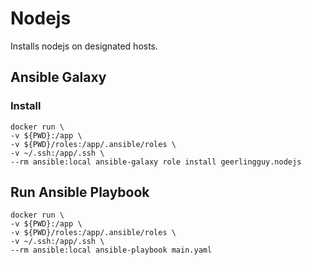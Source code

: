 # Nodejs

Installs nodejs on designated hosts. 

## Ansible Galaxy

### Install 

```
docker run \
-v ${PWD}:/app \
-v ${PWD}/roles:/app/.ansible/roles \
-v ~/.ssh:/app/.ssh \
--rm ansible:local ansible-galaxy role install geerlingguy.nodejs
```

## Run Ansible Playbook

```
docker run \
-v ${PWD}:/app \
-v ${PWD}/roles:/app/.ansible/roles \
-v ~/.ssh:/app/.ssh \
--rm ansible:local ansible-playbook main.yaml
```